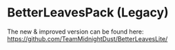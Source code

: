 # BetterLeavesPack (Legacy)
The new & improved version can be found here: https://github.com/TeamMidnightDust/BetterLeavesLite/
